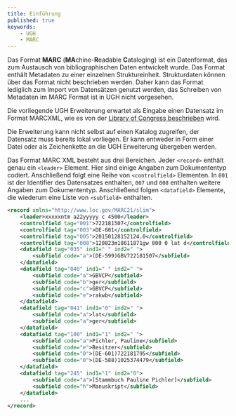 ```yaml
---
title: Einführung
published: true
keywords:
    - UGH
    - MARC
---
```


Das Format **MARC** (**MA**chine-**R**eadable **C**ataloging) ist ein Datenformat, das zum Austausch von bibliographischen Daten entwickelt wurde. Das Format enthält Metadaten zu einer einzelnen Struktureinheit. Strukturdaten können über das Format nicht beschrieben werden. Daher kann das Format lediglich zum Import von Datensätzen genutzt werden, das Schreiben von Metadaten im MARC Format ist in UGH nicht vorgesehen.

Die vorliegende UGH Erweiterung erwartet als Eingabe einen Datensatz im Format MARCXML, wie es von der [Library of Congress beschrieben](http://www.loc.gov/marc/bibliographic/) wird.

Die Erweiterung kann nicht selbst auf einen Katalog zugreifen, der Datensatz muss bereits lokal vorliegen. Er kann entweder in Form einer Datei oder als Zeichenkette an die UGH Erweiterung übergeben werden.

Das Format MARC XML besteht aus drei Bereichen. Jeder `<record>` enthält genau ein `<leader>` Element. Hier sind einige Angaben zum Dokumententyp codiert. Anschließend folgt eine Reihe von `<controlfield>` Elementen. In `001` ist der Identifier des Datensatzes enthalten, `007` und `008` enthalten weitere Angaben zum Dokumententyp. Anschließend folgen `<datafield>` Elemente, die wiederum eine Liste von `<subfield>` enthalten.

```xml
<record xmlns="http://www.loc.gov/MARC21/slim">
    <leader>xxxxxntm a22yyyyy c 4500</leader>
    <controlfield tag="001">722181507</controlfield>
    <controlfield tag="003">DE-601</controlfield>
    <controlfield tag="005">20150128152124.0</controlfield>
    <controlfield tag="008">120823m18611871gw 000 0 lat d</controlfield>
    <datafield tag="035" ind1=" " ind2=" ">
        <subfield code="a">(DE-599)GBV722181507</subfield>
    </datafield>
    <datafield tag="040" ind1=" " ind2=" ">
        <subfield code="a">GBVCP</subfield>
        <subfield code="b">ger</subfield>
        <subfield code="c">GBVCP</subfield>
        <subfield code="e">rakwb</subfield>
    </datafield>
    <datafield tag="041" ind1="0" ind2=" ">
        <subfield code="a">lat</subfield>
        <subfield code="a">ger</subfield>
    </datafield>
    <datafield tag="100" ind1="1" ind2=" ">
        <subfield code="a">Pichler, Pauline</subfield>
        <subfield code="e">Besitzer</subfield>
        <subfield code="0">(DE-601)722181795</subfield>
        <subfield code="0">(DE-588)1025374479</subfield>
    </datafield>
    <datafield tag="245" ind1="1" ind2="0">
        <subfield code="a">[Stammbuch Pauline Pichler]</subfield>
        <subfield code="h">Manuskript</subfield>
    </datafield> 
    ...
</record>
```


